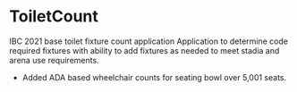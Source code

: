 # ToiletCount
IBC 2021 base toilet fixture count application
Application to determine code required fixtures with ability to add fixtures as needed to meet stadia and arena use requirements.
- Added ADA based wheelchair counts for seating bowl over 5,001 seats.
